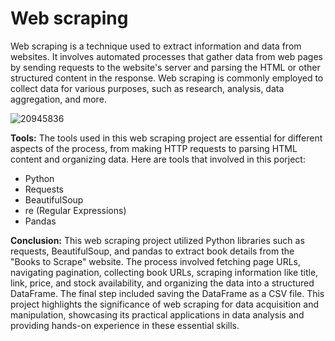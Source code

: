 # Web scraping 

Web scraping is a technique used to extract information and data from websites. It involves automated processes that gather data from web pages by sending requests to the website's server and parsing the HTML or other structured content in the response. Web scraping is commonly employed to collect data for various purposes, such as research, analysis, data aggregation, and more.

![20945836](https://github.com/JAbhi09/Data-Science/assets/143057373/dad02bc7-0e50-4376-a8b8-01438a71d541)


**Tools:**
The tools used in this web scraping project are essential for different aspects of the process, from making HTTP requests to parsing HTML content and organizing data. Here are tools that involved in this porject:
- Python
- Requests
- BeautifulSoup
- re (Regular Expressions)
- Pandas

**Conclusion:**
This web scraping project utilized Python libraries such as requests, BeautifulSoup, and pandas to extract book details from the "Books to Scrape" website. The process involved fetching page URLs, navigating pagination, collecting book URLs, scraping information like title, link, price, and stock availability, and organizing the data into a structured DataFrame. The final step included saving the DataFrame as a CSV file. This project highlights the significance of web scraping for data acquisition and manipulation, showcasing its practical applications in data analysis and providing hands-on experience in these essential skills.
